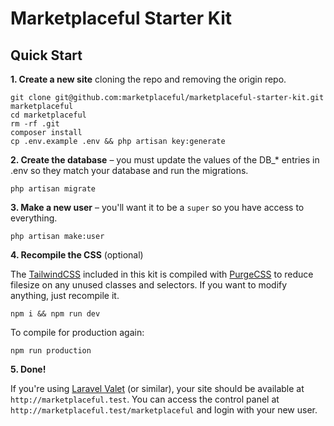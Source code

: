 # Marketplaceful Starter Kit

## Quick Start

**1. Create a new site** cloning the repo and removing the origin repo.

```
git clone git@github.com:marketplaceful/marketplaceful-starter-kit.git marketplaceful
cd marketplaceful
rm -rf .git
composer install
cp .env.example .env && php artisan key:generate
```

**2. Create the database** – you must update the values of the DB_* entries in .env so they match your database and run the migrations.

```
php artisan migrate
```

**3. Make a new user** – you'll want it to be a `super` so you have access to everything.

```
php artisan make:user
```

**4. Recompile the CSS** (optional)

The [TailwindCSS](https://tailwindcss.com/) included in this kit is compiled with [PurgeCSS](https://purgecss.com/) to reduce filesize on any unused classes and selectors. If you want to modify anything, just recompile it.

```
npm i && npm run dev
```

To compile for production again:

```
npm run production
```

**5. Done!**

If you're using [Laravel Valet](https://laravel.com/docs/valet) (or similar), your site should be available at `http://marketplaceful.test`. You can access the control panel at `http://marketplaceful.test/marketplaceful` and login with your new user.
